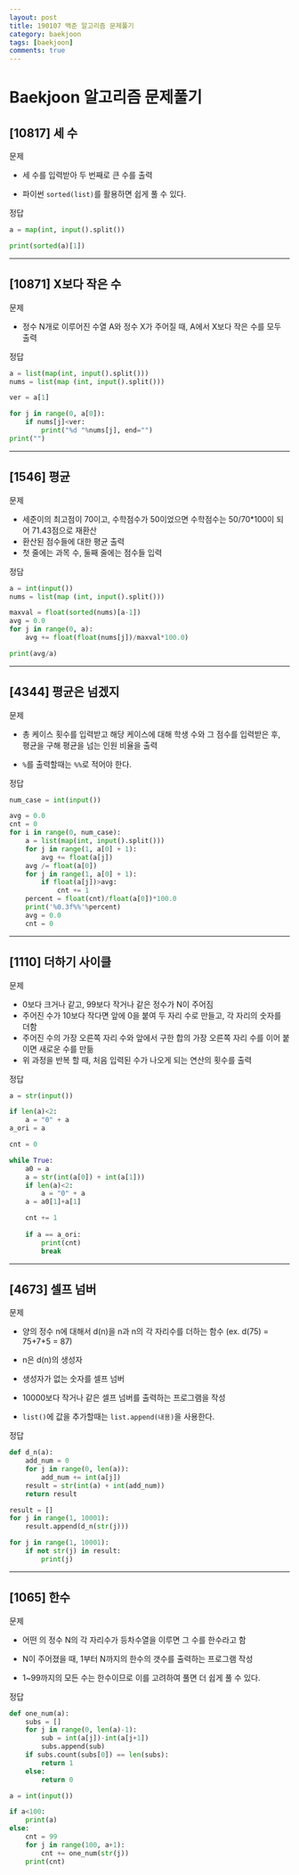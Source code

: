 ```yaml
---
layout: post
title: 190107 백준 알고리즘 문제풀기
category: baekjoon
tags: [baekjoon]
comments: true
---
```


# Baekjoon 알고리즘 문제풀기

## [10817] 세 수

문제
- 세 수를 입력받아 두 번째로 큰 수를 출력

- 파이썬 `sorted(list)`를 활용하면 쉽게 풀 수 있다.

정답
```python
a = map(int, input().split())

print(sorted(a)[1])
```

---

## [10871] X보다 작은 수

문제
- 정수 N개로 이루어진 수열 A와 정수 X가 주어질 때, A에서 X보다 작은 수를 모두 출력

정답
```python
a = list(map(int, input().split()))
nums = list(map (int, input().split()))

ver = a[1]

for j in range(0, a[0]):
    if nums[j]<ver:
        print("%d "%nums[j], end="")
print("")
```

---

## [1546] 평균

문제
- 세준이의 최고점이 70이고, 수학점수가 50이었으면 수학점수는 50/70*100이 되어 71.43점으로 재환산
- 환산된 점수들에 대한 평균 출력
- 첫 줄에는 과목 수, 둘째 줄에는 점수들 입력

정담
```python
a = int(input())
nums = list(map (int, input().split()))

maxval = float(sorted(nums)[a-1])
avg = 0.0
for j in range(0, a):
    avg += float(float(nums[j])/maxval*100.0)

print(avg/a)
```

---

## [4344] 평균은 넘겠지

문제
- 총 케이스 횟수를 입력받고 해당 케이스에 대해 학생 수와 그 점수를 입력받은 후, 평균을 구해 평균을 넘는 인원 비율을 출력

- `%`를 출력할때는 `%%`로 적어야 한다.

정답
```python
num_case = int(input())

avg = 0.0
cnt = 0
for i in range(0, num_case):
    a = list(map(int, input().split()))
    for j in range(1, a[0] + 1):
        avg += float(a[j])
    avg /= float(a[0])
    for j in range(1, a[0] + 1):
        if float(a[j])>avg:
            cnt += 1
    percent = float(cnt)/float(a[0])*100.0
    print('%0.3f%%'%percent)
    avg = 0.0
    cnt = 0
```

---
## [1110] 더하기 사이클

문제
- 0보다 크거나 같고, 99보다 작거나 같은 정수가 N이 주어짐
- 주어진 수가 10보다 작다면 앞에 0을 붙여 두 자리 수로 만들고, 각 자리의 숫자를 더함
- 주어진 수의 가장 오른쪽 자리 수와 앞에서 구한 합의 가장 오른쪽 자리 수를 이어 붙이면 새로운 수를 만듦
- 위 과정을 반복 할 때, 처음 입력된 수가 나오게 되는 연산의 횟수를 출력

정답
```python
a = str(input())

if len(a)<2:
    a = "0" + a
a_ori = a

cnt = 0

while True:
    a0 = a
    a = str(int(a[0]) + int(a[1]))
    if len(a)<2:
        a = "0" + a
    a = a0[1]+a[1]

    cnt += 1
    
    if a == a_ori:
        print(cnt)
        break
```

---

## [4673] 셀프 넘버

문제
- 양의 정수 n에 대해서 d(n)을 n과 n의 각 자리수를 더하는 함수 (ex. d(75) = 75+7+5 = 87)
- n은 d(n)의 생성자
- 생성자가 없는 숫자를 셀프 넘버
- 10000보다 작거나 같은 셀프 넘버를 출력하는 프로그램을 작성

- `list()`에 값을 추가할때는 `list.append(내용)`을 사용한다.

정답
```python
def d_n(a):
    add_num = 0
    for j in range(0, len(a)):
        add_num += int(a[j])
    result = str(int(a) + int(add_num))
    return result

result = []
for j in range(1, 10001):
    result.append(d_n(str(j)))

for j in range(1, 10001):
    if not str(j) in result:
        print(j)
```

---

## [1065] 한수

문제
- 어떤 의 정수 N의 각 자리수가 등차수열을 이루면 그 수를 한수라고 함
- N이 주어졌을 때, 1부터 N까지의 한수의 갯수를 출력하는 프로그램 작성

- 1~99까지의 모든 수는 한수이므로 이를 고려하여 풀면 더 쉽게 풀 수 있다.

정답
```python
def one_num(a):
    subs = []
    for j in range(0, len(a)-1):
        sub = int(a[j])-int(a[j+1])
        subs.append(sub)
    if subs.count(subs[0]) == len(subs):
        return 1
    else:
        return 0

a = int(input())

if a<100:
    print(a)
else:
    cnt = 99
    for j in range(100, a+1):
        cnt += one_num(str(j))
    print(cnt)
```














